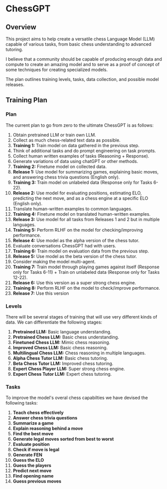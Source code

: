 # ChessGPT

## Overview
This project aims to help create a versatile chess Language Model (LLM) capable of various tasks, from basic chess understanding to advanced tutoring.

I believe that a community should be capable of producing enough data and compute to create an amazing model and to serve as a proof of concept of some techniques for creating specialized models.

The plan outlines training levels, tasks, data collection, and possible model releases. 

## Training Plan

### Plan
The current plan to go from zero to the ultimate ChessGPT is as follows:
1. Obtain pretrained LLM or train own LLM.
2. Collect as much chess-related text data as possible.
3. **Training 1:** Train model on data gathered in the previous step.
4. Think of additional tasks and do prompt engineering on task prompts.
5. Collect human written examples of tasks (Reasoning + Response).
6. Generate variations of data using chatGPT or other methods.
7. **Training 2:** Finetune model on collected data.
8. **Release 1:** Use model for summarizing games, explaining basic moves, and answering chess trivia questions (English only).
9. **Training 3:** Train model on unlabeled data (Response only for Tasks 6-22).
10. **Release 2:** Use model for evaluating positions, estimating ELO, predicting the next move, and as a chess engine at a specific ELO (English only).
11. Translate human-written examples to common languages.
12. **Training 4:** Finetune model on translated human-written examples.
13. **Release 3:** Use model for all tasks from Releases 1 and 2 but in multiple languages.
14. **Training 5:** Perform RLHF on the model for checking/improving performance.
15. **Release 4:** Use model as the alpha version of the chess tutor.
16. Evaluate conversations ChessGPT had with users.
17. **Training 6:** Train model on evaluation data from the previous step.
18. **Release 5:** Use model as the beta version of the chess tutor.
19. Consider making the model multi-agent.
20. **Training 7:** Train model through playing games against itself (Response only for Tasks 6-11) + Train on unlabeled data (Response only for Tasks 12-22).
21. **Release 6:** Use this version as a super strong chess engine.
22. **Training 8:** Perform RLHF on the model to check/improve performance.
23. **Release 7:** Use this version

### Levels
There will be several stages of training that will use very different kinds of data. We can differentiate the following stages:
1. **Pretrained LLM:** Basic language understanding.
2. **Pretrained Chess LLM:** Basic chess understanding.
3. **Finetuned Chess LLM:** Mimic chess reasoning.
4. **Improved Chess LLM:** Basic chess reasoning.
5. **Multilingual Chess LLM:** Chess reasoning in multiple languages.
6. **Alpha Chess Tutor LLM:** Basic chess tutoring.
7. **Beta Chess Tutor LLM:** Improved chess tutoring.
8. **Expert Chess Player LLM:** Super strong chess engine.
9. **Expert Chess Tutor LLM:** Expert chess tutoring.

### Tasks
To improve the model's overal chess capabilties we have devised the following tasks:
1. **Teach chess effectively** 
2. **Answer chess trivia questions**
3. **Summarize a game** 
4. **Explain reasoning behind a move**
5. **Find the best move**
6. **Generate legal moves sorted from best to worst**
7. **Evaluate position**
8. **Check if move is legal**
9. **Generate FEN**
10. **Guess the ELO**
11. **Guess the players**
12. **Predict next move** 
13. **Find opening name**
14. **Guess previous moves**

